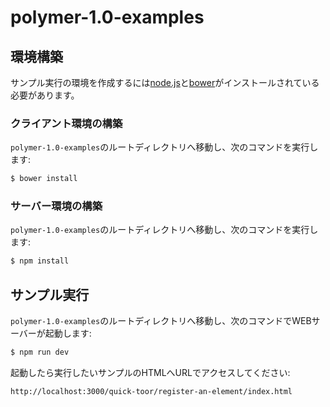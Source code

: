 # polymer-1.0-examples

## 環境構築

サンプル実行の環境を作成するには[node.js](https://nodejs.org/en/)と[bower](https://bower.io/)がインストールされている必要があります。

### クライアント環境の構築

``polymer-1.0-examples``のルートディレクトリへ移動し、次のコマンドを実行します:

```bash
$ bower install
```

### サーバー環境の構築

``polymer-1.0-examples``のルートディレクトリへ移動し、次のコマンドを実行します:

```bash
$ npm install
```

## サンプル実行

``polymer-1.0-examples``のルートディレクトリへ移動し、次のコマンドでWEBサーバーが起動します:

```bash
$ npm run dev
```

起動したら実行したいサンプルのHTMLへURLでアクセスしてください:

```
http://localhost:3000/quick-toor/register-an-element/index.html
```
